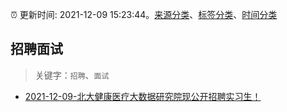 :alarm_clock: 更新时间: 2021-12-09 15:23:44。[来源分类](../README.md)、[标签分类](../TAGS.md)、[时间分类](../TIMELINE.md)

## 招聘面试


> 关键字：`招聘`、`面试`



- [2021-12-09-北大健康医疗大数据研究院现公开招聘实习生！](https://www.v2ex.com/t/821202) 